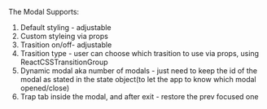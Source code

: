 The Modal Supports:

1. Default styling - adjustable <br>
2. Custom styleing via props <br>
3. Trasition on/off- adjustable <br>
4. Trasition type - user can choose which trasition to use via props, using  ReactCSSTransitionGroup <br>
5. Dynamic modal aka number of modals - just need to keep the id of the modal as stated in the state object(to let the app to know which modal opened/close) <br>
6. Trap tab inside the modal, and after exit - restore the prev focused one <br>
